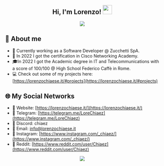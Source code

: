 <!-- Welcome section. -->
<div align="center">
  <h2> Hi, I'm Lorenzo! <img src="https://raw.githubusercontent.com/MartinHeinz/MartinHeinz/master/wave.gif" width="30px"></h2>
<a href="https://github.com/Lockso"><img src="https://readme-typing-svg.herokuapp.com?font=Fira+Code&pause=1000&color=6C170C&center=true&width=435&lines=Software+Developer;US+Salernitana+1919"/></a>

</div>

<!-- About section. -->
<h2>👨 About me</h2>

- 📍 Currently working as a Software Developer @ Zucchetti SpA. 
- 📜 In 2022 I got the certification in Cisco Networking Academy.
- 🎓In 2022 I got the Academic degree in IT and Telecommunications with a score of 100/100 @ High School Federico Caffè in Rome.
- 💻 Check out some of my projects here: [https://lorenzochiaese.it/#projects](https://lorenzochiaese.it/#projects)

<!-- Socials section. -->
<h2>🌐 My Social Networks</h2>

- 💠 Website: [https://lorenzochiaese.it/](https://lorenzochiaese.it/)
- 💠 Telegram: [https://telegram.me/LoreChiaez](https://telegram.me/LoreChiaez)
- 💠 Discord: chiaez
- 💠 Email: [info@lorenzochiaese.it](mailto:info@lorenzochiaese.it)
- 💠 Instagram: [https://www.instagram.com/_chiaez/](https://www.instagram.com/_chiaez/)
- 💠 Reddit: [https://www.reddit.com/user/Chiaez](https://www.reddit.com/user/Chiaez)

<!-- Stats seection -->
<p align = "center">
  <img src = "https://komarev.com/ghpvc/?username=Lockso&color=red">
</p>

